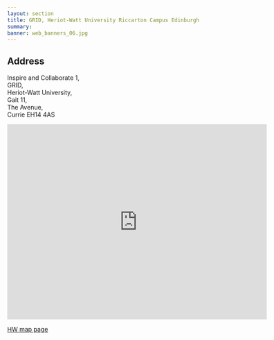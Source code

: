 ```yaml
---
layout: section
title: GRID, Heriot-Watt University Riccarton Campus Edinburgh
summary: 
banner: web_banners_06.jpg
---
```





## Address


Inspire and Collaborate 1, <br> 
GRID, <br>
Heriot-Watt University,<br> 
Gait 11,<br> 
The Avenue,<br> 
Currie EH14 4AS




<iframe src="https://www.google.com/maps/embed?pb=!1m18!1m12!1m3!1d1758.6494523283757!2d-3.322247688260152!3d55.91186347303148!2m3!1f0!2f0!3f0!3m2!1i1024!2i768!4f13.1!3m3!1m2!1s0x4887c50061966dd9%3A0x4424f9018abb1979!2sGRID!5e1!3m2!1sen!2suk!4v1756803129170!5m2!1sen!2suk" width="600" height="450" style="border:0;" allowfullscreen="" loading="lazy" referrerpolicy="no-referrer-when-downgrade"></iframe>

[HW map page](https://www.hw.ac.uk/campuses/edinburgh/maps-directions/edinburgh-campus-map/study-academic/23-grid)